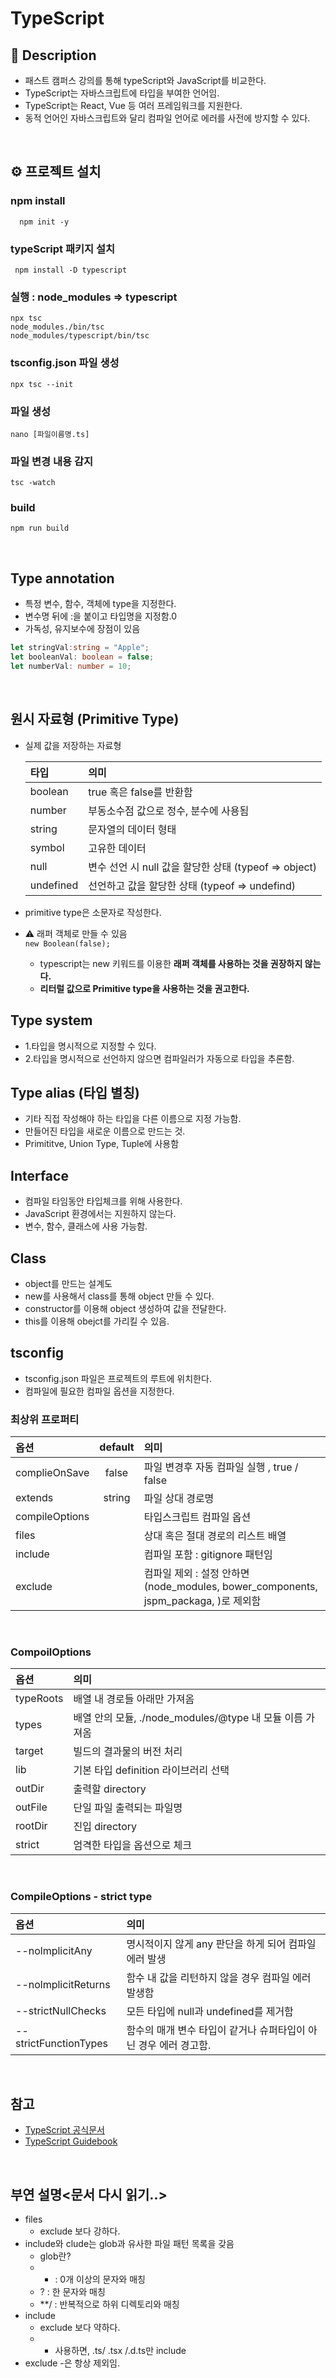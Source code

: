 # TypeScript 

## 🔦 Description 
- 패스트 캠퍼스 강의를 통해 typeScript와 JavaScript를 비교한다.
- TypeScript는 자바스크립트에 타입을 부여한 언어임.
- TypeScript는 React, Vue 등 여러 프레임워크를 지원한다.
- 동적 언어인 자바스크립트와 달리 컴파일 언어로 에러를 사전에 방지할 수 있다.

<br />

## ⚙️ 프로젝트 설치

### npm install 

```
  npm init -y
```

### typeScript 패키지 설치

```
 npm install -D typescript
```

### 실행 : node_modules => typescript

```
npx tsc
node_modules./bin/tsc
node_modules/typescript/bin/tsc
```
### tsconfig.json 파일 생성

```
npx tsc --init
```

### 파일 생성  

```
nano [파일이름명.ts]
```

### 파일 변경 내용 감지 

``` 
tsc -watch 
```

### build

```
npm run build
```
<br />

## Type annotation
- 특정 변수, 함수, 객체에 type을 지정한다.
- 변수명 뒤에 :을 붙이고 타입명을 지정함.0
- 가독성, 유지보수에 장점이 있음 

```typescript
let stringVal:string = "Apple";
let booleanVal: boolean = false;
let numberVal: number = 10;
```
<br />

## 원시 자료형 (Primitive Type)
- 실제 값을 저장하는 자료형

  타입 | 의미  
  |:---|:---|
  boolean |  true 혹은 false를 반환함
  number | 부동소수점 값으로 정수, 분수에 사용됨
  string | 문자열의 데이터 형태
  symbol | 고유한 데이터
  null | 변수 선언 시 null 값을 할당한 상태 (typeof =>  object)
  undefined | 선언하고 값을 할당한 상태 (typeof => undefind)

- primitive type은 소문자로 작성한다.
-  ⚠️ 래퍼 객체로 만들 수 있음 <br />
    `new Boolean(false);`
    - typescript는 new 키워드를 이용한 **래퍼 객체를 사용하는 것을
      권장하지 않는다.**
    - **리터럴 값으로 Primitive type을 사용하는 것을 권고한다.**

## Type system
- 1.타입을 명시적으로 지정할 수 있다.
- 2.타입을 명시적으로 선언하지 않으면 컴파일러가 자동으로 타입을 추론함.

## Type alias (타입 별칭)
- 기타 직접 작성해야 하는 타입을 다른 이름으로 지정 가능함.
- 만들어진 타입을 새로운 이름으로 만드는 것.
- Primititve, Union Type, Tuple에 사용함

## Interface 
- 컴파일 타임동안 타입체크를 위해 사용한다.
- JavaScript 환경에서는 지원하지 않는다.
- 변수, 함수, 클래스에 사용 가능함.

## Class 
- object를 만드는 설계도
- new를 사용해서 class를 통해 object 만들 수 있다.
- constructor를 이용해 object 생성하여 값을 전달한다.
- this를 이용해 obejct를 가리킬 수 있음.


## tsconfig 
- tsconfig.json 파일은 프로젝트의 루트에 위치한다.
- 컴파일에 필요한 컴파일 옵션을 지정한다.

### 최상위 프로퍼티 

옵션 | default |의미  
|:---|:---:|:---
complieOnSave | false | 파일 변경후 자동 컴파일 실행 , true / false 
extends | string | 파일 상대 경로명
compileOptions | | 타입스크립트 컴파일 옵션
files |  |상대 혹은 절대 경로의 리스트 배열
include |  | 컴파일 포함 : gitignore 패턴임
exclude | | 컴파일 제외 : 설정 안하면 (node_modules, bower_components, jspm_packaga, <outDir>)로 제외함 
<br />

### CompoilOptions
옵션 | 의미  
|:---|:---|
typeRoots | 배열 내 경로들 아래만 가져옴
types | 배열 안의 모듈, ./node_modules/@type 내 모듈 이름 가져옴 
target| 빌드의 결과물의 버전 처리
lib | 기본 타입 definition 라이브러리 선택
outDir | 출력할 directory
outFile | 단일 파일 출력되는 파일명
rootDir | 진입 directory
strict | 엄격한 타입을 옵션으로 체크
<br />

### CompileOptions - strict type
옵션 | 의미  
|:---|:---|
--nolmplicitAny | 명시적이지 않게 any 판단을 하게 되어 컴파일 에러 발생
--nolmplicitReturns | 함수 내 값을 리턴하지 않을 경우 컴파일 에러 발생함
--strictNullChecks | 모든 타입에 null과 undefined를 제거함
--strictFunctionTypes | 함수의 매개 변수 타입이 같거나 슈퍼타입이 아닌 경우 에러 경고함.
<br />

## 참고 
- [TypeScript 공식문서](https://www.typescriptlang.org)
- [TypeScript Guidebook](https://yamoo9.gitbook.io)

<br />

## 부연 설명<문서 다시 읽기..>

- files 
  - exclude 보다 강하다.
- include와 clude는 glob과 유사한 파일 패턴 목록을 갖음
  * glob란? 
  - * : 0개 이상의 문자와 매칭
  - ? : 한 문자와 매칭
  - **/ : 반복적으로 하위 디렉토리와 매칭
- include 
  - exclude 보다 약하다.
  - * 사용하면, .ts/ .tsx /.d.ts만 include
- exclude
  -<outDir>은 항상 제외임.